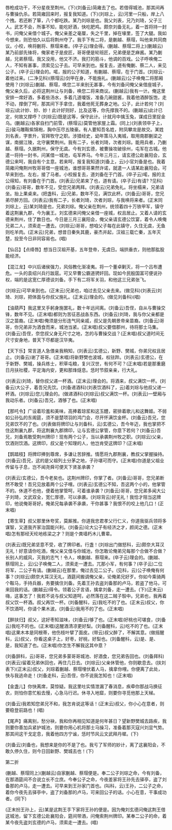 <!-- { "loadSidebar": true } -->
唇枪成功干，不分星夜至荆州。(下)(刘备云)简雍去了也。若借得城池，那其间再与曹操仇杀。若简雍回来时，报复我知道。(下)(刘琮上，云)河里一只船，岸上八个拽。若还断了箪，八个都吃跌。某乃刘琮是也。我父刘表，兄乃刘琦，父子三人。武艺不会，所事不知，能吃好酒，快吃肥鸡。颇奈刘备无礼，着一首将持一封书，问俺父亲借个城子。俺父亲差之毫厘，失之千里，掉在壕里，签了大腿。我如今想来，则恐怕久以后将荆州夺了。我手下有二将，是蒯越、蔡瑁，叫他来共同商议。小校，唤将蒯将、蔡瑁来者。(卒子云)理会得。(蒯越、蔡瑁二将上)(蒯越云)某乃前部先锋将，俺家老子是皮匠，哥哥便是轮班匠，兄弟便是芝麻酱。某乃蒯越，兄弟蔡瑁。我又没用，他又不济。我打的筋斗，他调的百戏。公子呼唤俺二人，不知有甚事，须索见公子去。可早来到也。报复去，道有俺蒯、蔡二人，来见公子。(卒子云)理会的。喏，报的公子知道，有蒯越、蔡瑁，在于门首。(刘琮云-着他过来。(二净见科)(蔡瑁云)剑甲在身，不能施礼。(蒯越云)公子唤俺二将那厢使用？(刘琮云)蒯越、蔡瑁，唤您二半来别无甚事，今有刘备问俺父亲借座城子，俺父亲久后，必将这荆州让与刘备，唤您二将来商议。(蒯越云)我有一计。俺这里安排一席好酒，多着些汤水，多着几道嗄饭，准备几碗甜酱，我着他酒醉饭饱，走不动，撑倒了呵，那其间下手拿住，我着他死无葬身之地。公子，此计若何？(刘琮云)此计妙、妙、妙！此计好则好，比及这等，你先撑我不的。(蒯越云)此计已定，何故又撑呼？(刘琮云)既是这等，保守此计。计就月中擒玉兔，谋成日里捉金乌。(蒯越云)各家自扫门前雪，(蔡瑁云)莫管他家屋上霜。(同上)(刘表领卒子上，云)骏马雕鞍紫锦袍，胸中压尽五陵豪。有人要知吾名姓，附凤攀龙是故交。某姓刘名表，字景升，官拜牧守之职。涉猎经史，幼年策马入夷城，取用南郡蒯梁之谋，南据江陵，北守襄樊荆州。我有二子，长者刘琦，次者刘琮。能用兵者，乃蒯越、蔡瑁。久据荆州，保守无虞。今有刘玄德，被曹操攻破徐州，屯军在古城。他遣一将持一封书，问某借一城池，屯军养马。今年三月三，请玄德公赴襄阳会，玄德公来呵，我自有个主意。若来呵，报复我知道(刘备上，云)小官刘备是也。我着简雍问俺荆州牧哥哥借一座城池，谁想哥哥果然许诺，就遣一人请某赴襄阳会。可早来到也。左右，接了马者。小校报复去，道刘备在于门首。(卒子云)喏，报的主公得知，有刘备在于门首。(刘表云)兄弟来了也，道有请。(卒子云)有请?
?见科)(刘备云)哥哥，数年不见，受您兄弟两拜。(刘表云)兄弟免礼。将坐榻来，兄弟请坐。抬上果桌来。(把盏科，云)兄弟，数年不见，满饮此杯。(刘备云)哥哥，您兄弟尽醉方回。(刘表云)我有二子，长者刘琦，次者刘琮，与我唤将来者。(正末同刘琮上，云)某刘琦是也，兄弟刘琮。俺父亲在荆州，统领着四十万铁甲军，镇守着这荆襄九郡，今为襄王。刘玄德来问俺父亲借一座城，权且居止。又着人请的玄德来荆州，住了数日也。今日是三月三襄阳会，俺父亲请玄德公饮宴，着令人唤俺兄弟二人，须索走一遭去。(刘琮云)哥哥，想咱父子每在此镇守，久住无虞，无鱼则吃羊肉。(正末云)兄弟，想昔日秦失其鹿，豪杰并起，汉祖三载亡秦，五年灭楚，投至今日非同容易也。(唱)

【仙吕】【点绛唇】想当日汉祖开基，五年登帝，无虞日。端拱垂衣，则他那肱股能经济。

【混江龙】中兴后诸侯强力，风俗教化渐凌夷。将一个董卓剿灭，将一个吕布遭危。一头的袁绍兴兵行跋扈。可又早曹公霸道骋奸回。现如今民殷国富可便说孙权，端的是这宽仁厚德谈刘备。手下有二将军关羽，和他这三兄弟张飞。

(刘琮云)可早来到也。(正末云)兄弟也，咱过去见父亲去来。(做见科)(刘表云)刘琦、刘琮，把体面与你叔父施礼。(正末云)理会的。(做见刘备科)(唱)

【油葫芦】我这里叉手躬身施罢礼，数十年远间离。(刘备云)吾侄，自从与曹操交锋，数年不见。(正末唱)都则为苦征恶战各东西。(刘备云)刘琦，我与你父亲都是汉之苗裔。(正末唱)俺须是分形连气同亲戚，叔父是先朝景帝亲苗裔。(刘备云)哥哥，你兄弟非为酒食而来，城池当紧。(正末唱)叔父要借郡州，待将那士马集。(刘备云)吾侄，奈您叔父身无尺寸之地，怎的与曹操交战？(正末唱)叔父道时间无尺寸安身地，普天下尽都是汉华夷。

【天下乐】常言道人急偎亲我稍知，(刘表云)玄德公，新野、樊城，你弟兄权且居止。(刘备云)谢了哥哥。(正末唱)将新野樊也波城，权驻跸。(刘表云)玄德公，在于新野、樊城，操兵练士，积草屯粮，复兴汉世，有何不可？(正末唱)若是那重磨日月扶社稷，平定海内安，更和那烽燧息。恁时节叙亲亲，行大礼。

(刘表云)刘琦，替你叔父递一杯酒。(正末云)理会的。将酒来，叔父满饮一杯。(刘备云)大公子，着吾兄先饮。(刘备递酒科)(刘表饮酒科了，云)着刘琮与他叔父递一杯酒。(刘琮云)您儿理会的。(做递酒科)(刘琮云)叔父满饮一杯。(刘表云)一壁厢与我动乐者。(刘备云)吾兄，酒够了也。(正末唱)

【那吒令】广设着珍羞和美味，高捧着琼浆和这玉醴，密排着歌儿和这舞姬。不弱如公孙弘的东阁筵，须不是楚项羽的鸿门会，尽开怀满饮金杯。(刘备云)吾兄，您兄弟饮不的了也。(刘表做将牌印让与刘备科，云)玄德公，吾今年迈，我也掌把不住这荆襄九郡，将这荆襄九郡牌印，让与玄德公掌管，你意下若何？(刘备云)吾兄，刘备焉敢受荆州牌印！现有两个公子，当以承袭荆州牧之职。(刘琮云)父亲，饮酒则饮酒。这牌印，叔父是个知理的人，他岂肯受这牌印？(正末唱)

【鹊踏枝】将牌印捧到尊席，多谦让苦辞推。情愿将九郡荆襄，教叔父掌握操持。(刘备云)吾兄，这的是父祖列土分茅之地，子孙堪可而守。(正末唱)你道是父祖业传留与子息，岂不闻尧舜可便天下贤圣承袭？

(刘表云)玄德公，吾今老矣也。这荆州牌印，你掌了者。(刘备云)哥哥，您兄弟断然不敢受！吾兄见放着两个公子哩。(刘表云)玄德公不知，吾这两个小的，他掌管不的。休道不也他，便着他掌管呵，可着谁承袭？(刘备云)哥哥，您兄弟多闻大公子刘琦，文武双全，宽仁厚德，可以承袭。(刘琮背云)好无礼！我恰才阻当这牌印，他说俺哥哥好。俺弟兄每承袭不承袭，干你甚事？我恨不的咬上他几口！(正末唱)

【寄生草】叔父那里休夸奖，莫厮推。你道我忠君孝父行仁义，你道我驱兵领将多谋智，又道我齐家治国能兴利。(刘备云)论大公子有经济之才，颜闵之德。(正末唱)怎有那经天纶地栋梁之才？则是个粪墙朽木儿曹辈。

(刘表云)既兄弟坚意不受，收了牌印者。行盏！(刘琮出门做怒科，云)颇奈大耳汉无礼！好意请你吃酒，俺父亲又借与你城池，你怎敢论俺弟兄每那个合做不合做？长别人的威风，灭我的志气！令人，唤蒯越、蔡瑁来。(卒子云)理会的。(蒯越、蔡瑁同上，云)公子唤俺二人，须索走一遭去。兀那小军，有何事？(卒子云)二位将军，二公子有请。(蒯越云)在那里，俺过去见二公子。(见科，云)公子唤俺有何事？(刘琮云)颇奈大耳汉无礼，酒筵间搬调俺父亲，论俺弟兄好歹。你如今乘骑两个鞍马，手持兵器，务要擒住刘备。先着王孙去盗刘备那的卢马，若盗了他马，可来回我的话。(蒯越云)得令。领着公子言语，擒拿刘备，走一遭去。(下)(正末云)嗨，这事怎了！我若不说与叔父知道呵，必然落在这二贼子彀中。兄弟也，我再着叔父饮一杯酒。叔父再饮一杯。(刘备醒科，云)我吃不的了也。(正末云)叔父，你不饮酒呵，你请个果木波。(刘备云)我用不的了也。(正末唱)

【醉扶归】叔父，这好枣知滋味，(刘备云)够了也。(正末唱)好桃也可堪食，(刘备云)我吃不的也。(正末唱)这醒酒清凉更好梨。(刘备醒科，云)吃不的了也。(正末唱)这果木本是同根蒂，他伤枝叶擘了面皮。(带云)叔父醉了，不解其意。(做摇醒科，云)叔父，你看这桌子上，好枣，好桃，好梨也。(刘备醒科，云)是、是、是，我知道了也。(正末唱)你怎生不解我这其中意？

(刘备辞科，云)哥哥，您兄弟多蒙哥哥城池、好酒食，您兄弟告回也。(刘备拜科)(刘表云)留着兄弟休回也，再住几日去。(刘琮云)父亲休管他，你则歇息去。(扶刘表下)(正末云)叔父，刘琮着蒯越、蔡瑁埋伏着人马，擒拿你哩。你便离了此处，快与我逃命走！(刘备走科，云)吾侄，你不说我怎知也！(正末唱)

【金盏儿】你快离席，莫惊疑。我这里吐实情泄漏了春消息，疾牵你那战马换征衣，则怕你意忙船去慢，心急马行迟。休寻入地窟，则要你寻觅他那上天梯。

(刘备云)我若知您弟兄不和，我怎肯说这等话！(正末云)叔父，你小心在意者，则要稳登前路也！(唱)

【尾声】痛离别，愁分袂，我和你再相见知道是何年甚日？望新野樊城去路疾，我则要你善加兵紧护城池，则要你用心机将那士马操习，准备着那灭寇兴刘显气势。那其间这干戈定息，我着他四方宁谧，恁时节风云文武拜丹墀。(下)

(刘备云)刘备也，我想来是你的不是了也。我亏了军师的妙计，离了这襄阳会，不敢久停久住，则今日回新野、樊城去也！(下)


第二折

(蒯越、蔡瑁同上)(蒯越云)自家蒯越、蔡瑁便是。奉二公子刘琮之命，今有刘备，在那酒筵间不合说立长不立庶。今奉公子之命，今夜差家将王孙先去驿亭，盗了刘备那的卢马，走一遭去。可早来到王孙家门首也。(叫科，云)王孙，二公子之命，着你今夜先去驿亭中，盗了刘备那的卢马，可来回公子的话。小心在意，干事成功者。(同下)

(正末扮王孙上，云)某是这荆王手下家将王孙的便是。因为俺刘玄德问俺这荆王借这城池，留下玄德公赴襄阳会，筵间带酒，问俺索荆州牌印。某奉二公子的命，着某今夜先盗刘玄德的卢马，须索走一遭去。(唱)

